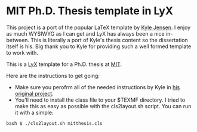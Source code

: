 # MIT Ph.D. Thesis template in LyX

This project is a port of the popular LaTeX template by [Kyle Jensen](https://github.com/kljensen). I enjoy as much WYSIWYG as I can get and LyX has always been a nice in-between. This is literally a port of Kyle's thesis content so the dissertation itself is his. Big thank you to Kyle for providing such a well formed template to work with. 

This is a [LyX](https://www.lyx.org/) template for a Ph.D. thesis at [MIT](http://web.mit.edu).

Here are the instructions to get going:

* Make sure you perofrm all of the needed instructions by Kyle in [his original project](https://github.com/kljensen/mit-phd-thesis).
* You'll need to install the class file to your $TEXMF directory. I tried to make this as easy as possible with the cls2layout.sh script. You can run it with a simple:

``bash
$ ./cls2layout.sh mitthesis.cls
``
